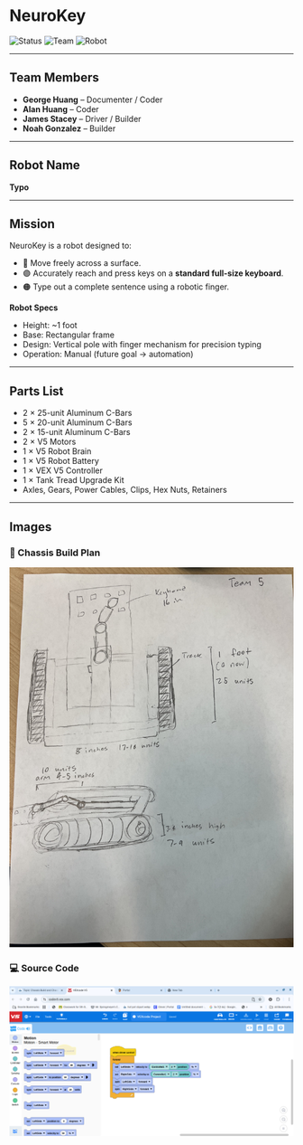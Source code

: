 # NeuroKey

![Status](https://img.shields.io/badge/Status-In%20Progress-blue)
![Team](https://img.shields.io/badge/Team-4%20Members-purple)
![Robot](https://img.shields.io/badge/Robot-Typo-orange)

---

## Team Members
- **George Huang** – Documenter / Coder  
- **Alan Huang** – Coder  
- **James Stacey** – Driver / Builder  
- **Noah Gonzalez** – Builder  

---

## Robot Name
**Typo**

---

## Mission
NeuroKey is a robot designed to:  
- 🔵 Move freely across a surface.  
- 🟣 Accurately reach and press keys on a **standard full-size keyboard**.  
- 🟠 Type out a complete sentence using a robotic finger.  

**Robot Specs**  
- Height: ~1 foot  
- Base: Rectangular frame  
- Design: Vertical pole with finger mechanism for precision typing  
- Operation: Manual (future goal → automation)  

---

## Parts List
- 2 × 25-unit Aluminum C-Bars  
- 5 × 20-unit Aluminum C-Bars  
- 2 × 15-unit Aluminum C-Bars  
- 2 × V5 Motors  
- 1 × V5 Robot Brain  
- 1 × V5 Robot Battery  
- 1 × VEX V5 Controller  
- 1 × Tank Tread Upgrade Kit  
- Axles, Gears, Power Cables, Clips, Hex Nuts, Retainers  

---

## Images

### 🔧 Chassis Build Plan
![Chassis Build Plan](images/IMG_6245.jpeg)

### 💻 Source Code
![Source Code](images/image.png)

